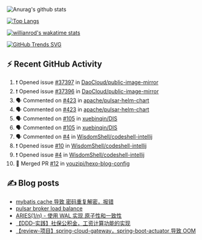 ![Anurag's github stats](https://github-readme-stats.vercel.app/api?username=youzipi&show_icons=true)

[![Top Langs](https://github-readme-stats.vercel.app/api/top-langs/?username=youzipi&layout=compact)](https://github.com/anuraghazra/github-readme-stats)


[![willianrod's wakatime stats](https://github-readme-stats.vercel.app/api/wakatime?username=9dcf831f-e1e7-463e-822a-9241740bc1a1&layout=compact&langs_count=10)](https://github.com/anuraghazra/github-readme-stats)

[![GitHub Trends SVG](https://api.githubtrends.io/user/svg/youzipi/repos?time_range=one_year&loc_metric=changed&theme=classic)](https://githubtrends.io)

## ⚡ Recent GitHub Activity
<!--START_SECTION:activity-->
1. ❗ Opened issue [#37397](https://github.com/DaoCloud/public-image-mirror/issues/37397) in [DaoCloud/public-image-mirror](https://github.com/DaoCloud/public-image-mirror)
2. ❗ Opened issue [#37396](https://github.com/DaoCloud/public-image-mirror/issues/37396) in [DaoCloud/public-image-mirror](https://github.com/DaoCloud/public-image-mirror)
3. 🗣 Commented on [#423](https://github.com/apache/pulsar-helm-chart/issues/423#issuecomment-2401412985) in [apache/pulsar-helm-chart](https://github.com/apache/pulsar-helm-chart)
4. 🗣 Commented on [#423](https://github.com/apache/pulsar-helm-chart/issues/423#issuecomment-2378966965) in [apache/pulsar-helm-chart](https://github.com/apache/pulsar-helm-chart)
5. 🗣 Commented on [#105](https://github.com/xuebinqin/DIS/issues/105#issuecomment-2114485944) in [xuebinqin/DIS](https://github.com/xuebinqin/DIS)
6. 🗣 Commented on [#105](https://github.com/xuebinqin/DIS/issues/105#issuecomment-2112303818) in [xuebinqin/DIS](https://github.com/xuebinqin/DIS)
7. 🗣 Commented on [#4](https://github.com/WisdomShell/codeshell-intellij/issues/4#issuecomment-2100010045) in [WisdomShell/codeshell-intellij](https://github.com/WisdomShell/codeshell-intellij)
8. ❗ Opened issue [#10](https://github.com/WisdomShell/codeshell-intellij/issues/10) in [WisdomShell/codeshell-intellij](https://github.com/WisdomShell/codeshell-intellij)
9. ❗ Opened issue [#4](https://github.com/WisdomShell/codeshell-intellij/issues/4) in [WisdomShell/codeshell-intellij](https://github.com/WisdomShell/codeshell-intellij)
10. 🎉 Merged PR [#12](https://github.com/youzipi/hexo-blog-config/pull/12) in [youzipi/hexo-blog-config](https://github.com/youzipi/hexo-blog-config)
<!--END_SECTION:activity-->

## ✍️ Blog posts
<!-- BLOG-POST-LIST:START -->
- [mybatis cache 导致 密码重复解密，报错](http://youzipi.org/blog/2023/202303_mybatis_cache/)
- [pulsar broker load balance](http://youzipi.org/blog/2022/broker-load-balance/)
- [ARIES&lpar;1/n&rpar; - 使用 WAL 实现 原子性和一致性](http://youzipi.org/blog/2021/aries-1/)
- [【DDD-实践】社保公积金，工资计算功能的实现](http://youzipi.org/blog/2019/ddd-in-salary-calculation/)
- [【review-项目】spring-cloud-gateway，spring-boot-actuator 导致 OOM](http://youzipi.org/blog/2019/spring-boot-actuator-oom/)
<!-- BLOG-POST-LIST:END -->
